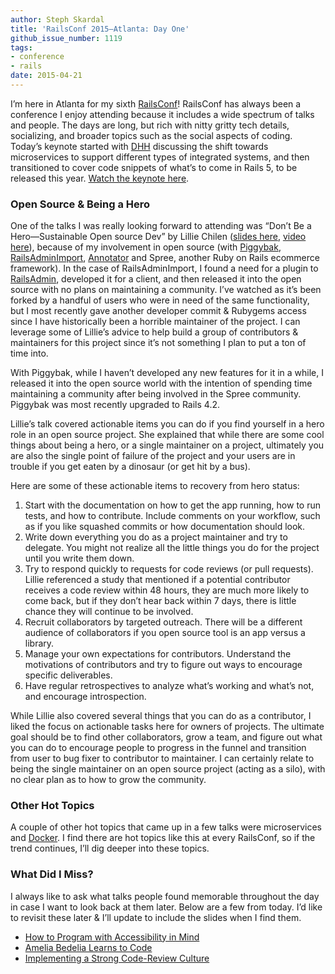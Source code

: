 ```yaml
---
author: Steph Skardal
title: 'RailsConf 2015—​Atlanta: Day One'
github_issue_number: 1119
tags:
- conference
- rails
date: 2015-04-21
---
```


I’m here in Atlanta for my sixth [RailsConf](https://railsconf.com/2015/)! RailsConf has always been a conference I enjoy attending because it includes a wide spectrum of talks and people. The days are long, but rich with nitty gritty tech details, socializing, and broader topics such as the social aspects of coding. Today’s keynote started with [DHH](https://en.wikipedia.org/wiki/David_Heinemeier_Hansson) discussing the shift towards microservices to support different types of integrated systems, and then transitioned to cover code snippets of what’s to come in Rails 5, to be released this year. [Watch the keynote here](http://confreaks.tv/videos/railsconf2015-opening-keynote).

### Open Source & Being a Hero

One of the talks I was really looking forward to attending was “Don’t Be a Hero—​Sustainable Open source Dev” by Lillie Chilen ([slides here](https://speakerdeck.com/lilliealbert/dont-be-a-hero-sustainable-open-source), [video here](http://confreaks.tv/videos/railsconf2015-don-t-be-a-hero-sustainable-open-source)), because of my involvement in open source (with [Piggybak](https://github.com/piggybak/piggybak), [RailsAdminImport](https://github.com/stephskardal/rails_admin_import), [Annotator](http://annotatorjs.org/) and Spree, another Ruby on Rails ecommerce framework). In the case of RailsAdminImport, I found a need for a plugin to [RailsAdmin](https://github.com/sferik/rails_admin), developed it for a client, and then released it into the open source with no plans on maintaining a community. I’ve watched as it’s been forked by a handful of users who were in need of the same functionality, but I most recently gave another developer commit & Rubygems access since I have historically been a horrible maintainer of the project. I can leverage some of Lillie’s advice to help build a group of contributors & maintainers for this project since it’s not something I plan to put a ton of time into.

With Piggybak, while I haven’t developed any new features for it in a while, I released it into the open source world with the intention of spending time maintaining a community after being involved in the Spree community. Piggybak was most recently upgraded to Rails 4.2.

Lillie’s talk covered actionable items you can do if you find yourself in a hero role in an open source project. She explained that while there are some cool things about being a hero, or a single maintainer on a project, ultimately you are also the single point of failure of the project and your users are in trouble if you get eaten by a dinosaur (or get hit by a bus).

Here are some of these actionable items to recovery from hero status:

1. Start with the documentation on how to get the app running, how to run tests, and how to contribute. Include comments on your workflow, such as if you like squashed commits or how documentation should look.
1. Write down everything you do as a project maintainer and try to delegate. You might not realize all the little things you do for the project until you write them down.
1. Try to respond quickly to requests for code reviews (or pull requests). Lillie referenced a study that mentioned if a potential contributor receives a code review within 48 hours, they are much more likely to come back, but if they don’t hear back within 7 days, there is little chance they will continue to be involved.
1. Recruit collaborators by targeted outreach. There will be a different audience of collaborators if you open source tool is an app versus a library.
1. Manage your own expectations for contributors. Understand the motivations of contributors and try to figure out ways to encourage specific deliverables.
1. Have regular retrospectives to analyze what’s working and what’s not, and encourage introspection.

While Lillie also covered several things that you can do as a contributor, I liked the focus on actionable tasks here for owners of projects. The ultimate goal should be to find other collaborators, grow a team, and figure out what you can do to encourage people to progress in the funnel and transition from user to bug fixer to contributor to maintainer. I can certainly relate to being the single maintainer on an open source project (acting as a silo), with no clear plan as to how to grow the community.

### Other Hot Topics

A couple of other hot topics that came up in a few talks were microservices and [Docker](https://www.docker.com/). I find there are hot topics like this at every RailsConf, so if the trend continues, I’ll dig deeper into these topics.

### What Did I Miss?

I always like to ask what talks people found memorable throughout the day in case I want to look back at them later. Below are a few from today. I’d like to revisit these later & I’ll update to include the slides when I find them.

- [How to Program with Accessibility in Mind](http://confreaks.tv/videos/railsconf2015-how-to-program-with-accessibility-in-mind)
- [Amelia Bedelia Learns to Code](http://confreaks.tv/videos/railsconf2015-amelia-bedelia-learns-to-code)
- [Implementing a Strong Code-Review Culture](http://confreaks.tv/videos/railsconf2015-implementing-a-strong-code-review-culture)
